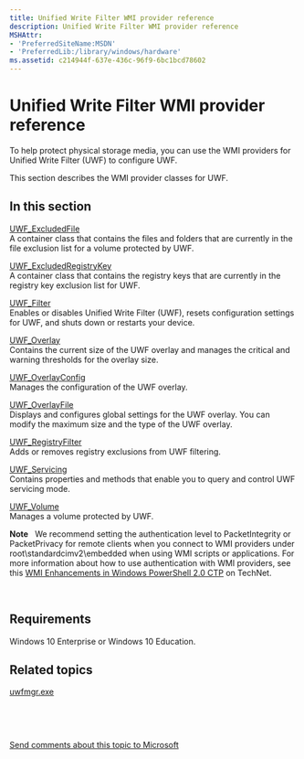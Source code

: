 ```yaml
---
title: Unified Write Filter WMI provider reference
description: Unified Write Filter WMI provider reference
MSHAttr:
- 'PreferredSiteName:MSDN'
- 'PreferredLib:/library/windows/hardware'
ms.assetid: c214944f-637e-436c-96f9-6bc1bcd78602
---
```


# Unified Write Filter WMI provider reference


To help protect physical storage media, you can use the WMI providers for Unified Write Filter (UWF) to configure UWF.

This section describes the WMI provider classes for UWF.

## In this section


<a href="" id="uwf-excludedfile"></a>[UWF\_ExcludedFile](uwf-excludedfile.md)  
A container class that contains the files and folders that are currently in the file exclusion list for a volume protected by UWF.

<a href="" id="uwf-excludedregistrykey"></a>[UWF\_ExcludedRegistryKey](uwf-excludedregistrykey.md)  
A container class that contains the registry keys that are currently in the registry key exclusion list for UWF.

<a href="" id="uwf-filter"></a>[UWF\_Filter](uwf-filter.md)  
Enables or disables Unified Write Filter (UWF), resets configuration settings for UWF, and shuts down or restarts your device.

<a href="" id="uwf-overlay"></a>[UWF\_Overlay](uwf-overlay.md)  
Contains the current size of the UWF overlay and manages the critical and warning thresholds for the overlay size.

<a href="" id="uwf-overlayconfig"></a>[UWF\_OverlayConfig](uwf-overlayconfig.md)  
Manages the configuration of the UWF overlay.

<a href="" id="uwf-overlayfile"></a>[UWF\_OverlayFile](uwf-overlayfile.md)  
Displays and configures global settings for the UWF overlay. You can modify the maximum size and the type of the UWF overlay.

<a href="" id="uwf-registryfilter"></a>[UWF\_RegistryFilter](uwf-registryfilter.md)  
Adds or removes registry exclusions from UWF filtering.

<a href="" id="uwf-servicing"></a>[UWF\_Servicing](uwf-servicing.md)  
Contains properties and methods that enable you to query and control UWF servicing mode.

<a href="" id="uwf-volume"></a>[UWF\_Volume](uwf-volume.md)  
Manages a volume protected by UWF.

**Note**  
We recommend setting the authentication level to PacketIntegrity or PacketPrivacy for remote clients when you connect to WMI providers under root\\standardcimv2\\embedded when using WMI scripts or applications. For more information about how to use authentication with WMI providers, see this [WMI Enhancements in Windows PowerShell 2.0 CTP](http://go.microsoft.com/fwlink/p/?LinkId=267505) on TechNet.

 

## Requirements


Windows 10 Enterprise or Windows 10 Education.

## Related topics


[uwfmgr.exe](uwfmgrexe.md)

 

 

[Send comments about this topic to Microsoft](mailto:wsddocfb@microsoft.com?subject=Documentation%20feedback%20%5Bp_enterprise_customizations\p_enterprise_customizations%5D:%20Unified%20Write%20Filter%20WMI%20provider%20reference%20%20RELEASE:%20%2810/17/2016%29&body=%0A%0APRIVACY%20STATEMENT%0A%0AWe%20use%20your%20feedback%20to%20improve%20the%20documentation.%20We%20don't%20use%20your%20email%20address%20for%20any%20other%20purpose,%20and%20we'll%20remove%20your%20email%20address%20from%20our%20system%20after%20the%20issue%20that%20you're%20reporting%20is%20fixed.%20While%20we're%20working%20to%20fix%20this%20issue,%20we%20might%20send%20you%20an%20email%20message%20to%20ask%20for%20more%20info.%20Later,%20we%20might%20also%20send%20you%20an%20email%20message%20to%20let%20you%20know%20that%20we've%20addressed%20your%20feedback.%0A%0AFor%20more%20info%20about%20Microsoft's%20privacy%20policy,%20see%20http://privacy.microsoft.com/en-us/default.aspx. "Send comments about this topic to Microsoft")





